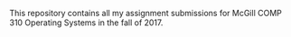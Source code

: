 This repository contains all my assignment submissions for McGill COMP 310 Operating Systems in the fall of 2017.
